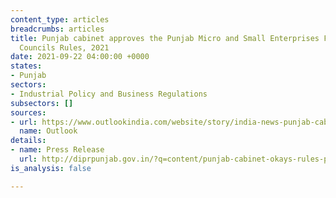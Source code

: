 ```yaml
---
content_type: articles
breadcrumbs: articles
title: Punjab cabinet approves the Punjab Micro and Small Enterprises Facilitation
  Councils Rules, 2021
date: 2021-09-22 04:00:00 +0000
states:
- Punjab
sectors:
- Industrial Policy and Business Regulations
subsectors: []
sources:
- url: https://www.outlookindia.com/website/story/india-news-punjab-cabinet-approved-rules-to-promote-msmes-puts-in-place-mechanism-to-mitigate-delayed-payments/394936
  name: Outlook
details:
- name: Press Release
  url: http://diprpunjab.gov.in/?q=content/punjab-cabinet-okays-rules-promote-develop-msmes-puts-place-mechanism-mitigate-delayed
is_analysis: false

---
```

